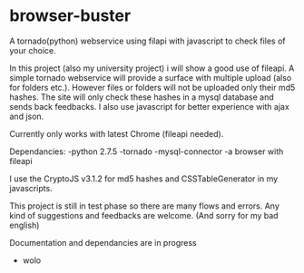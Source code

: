 browser-buster
==============

A tornado(python) webservice using filapi with javascript to check files of your choice.

In this project (also my university project) i will show a good use of fileapi. A simple tornado webservice will provide a surface with multiple upload (also for folders etc.). However files or folders will not be uploaded only their md5 hashes. The site will only check these hashes in a mysql database and sends back feedbacks. I also use javascript for better experience with ajax and json.

Currently only works with latest Chrome (fileapi needed).

Dependancies:
-python 2.7.5
-tornado
-mysql-connector
-a browser with fileapi

I use the CryptoJS v3.1.2 for md5 hashes and CSSTableGenerator in my javascripts.

This project is still in test phase so there are many flows and errors. Any kind of suggestions and feedbacks are welcome.
(And sorry for my bad english)

Documentation and dependancies are in progress

- wolo
